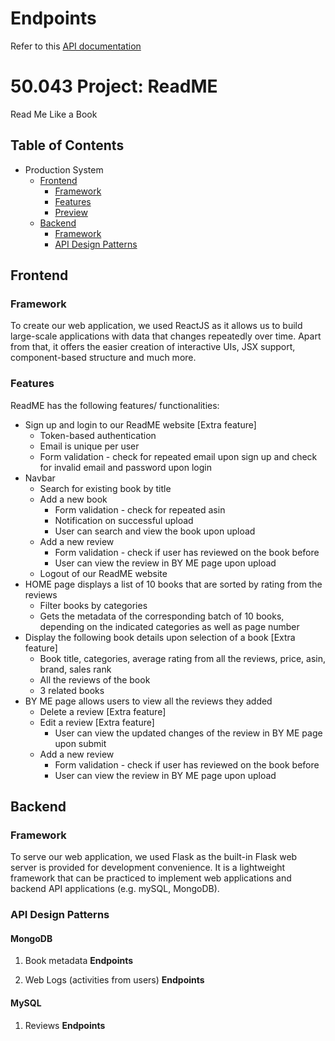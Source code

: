 # Endpoints
Refer to this [API documentation](https://bit.ly/37BVC4N)

# 50.043 Project: ReadME
Read Me Like a Book

## Table of Contents
* Production System
  * [Frontend](#frontend)
    * [Framework](#framework)
    * [Features](#features)
    * [Preview](#preview)
  * [Backend](#backend)
    * [Framework](#framework-1)
    * [API Design Patterns](#api-design-patterns)
    
## Frontend
### Framework
To create our web application, we used ReactJS as it allows us to build large-scale applications with data that changes repeatedly over time. Apart from that, it offers the easier creation of interactive UIs, JSX support, component-based structure and much more.

### Features
ReadME has the following features/ functionalities:
* Sign up and login to our ReadME website [Extra feature]
  + Token-based authentication
  + Email is unique per user
  + Form validation - check for repeated email upon sign up and check for invalid email and password upon login
* Navbar
  + Search for existing book by title
  + Add a new book
    + Form validation - check for repeated asin
    + Notification on successful upload
    + User can search and view the book upon upload
  + Add a new review
    + Form validation - check if user has reviewed on the book before
    + User can view the review in BY ME page upon upload
  + Logout of our ReadME website
* HOME page displays a list of 10 books that are sorted by rating from the reviews
  + Filter books by categories
  + Gets the metadata of the corresponding batch of 10 books, depending on the indicated categories as well as page number
* Display the following book details upon selection of a book [Extra feature]
  + Book title, categories, average rating from all the reviews, price, asin, brand, sales rank
  + All the reviews of the book
  + 3 related books
* BY ME page allows users to view all the reviews they added
  + Delete a review [Extra feature]
  + Edit a review [Extra feature]
    + User can view the updated changes of the review in BY ME page upon submit
  + Add a new review
    + Form validation - check if user has reviewed on the book before
    + User can view the review in BY ME page upon upload
 
## Backend 
### Framework
To serve our web application, we used Flask as the built-in Flask web server is provided for development convenience. It is a lightweight framework that can be practiced to implement web applications and backend API applications (e.g. mySQL, MongoDB).

### API Design Patterns
#### MongoDB
1. Book metadata
   **Endpoints**

2. Web Logs (activities from users)
   **Endpoints**

#### MySQL
1. Reviews
   **Endpoints**



 

